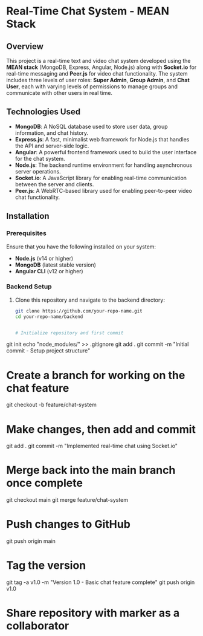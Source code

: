 # Real-Time Chat System - MEAN Stack

## Overview
This project is a real-time text and video chat system developed using the **MEAN stack** (MongoDB, Express, Angular, Node.js) along with **Socket.io** for real-time messaging and **Peer.js** for video chat functionality. The system includes three levels of user roles: **Super Admin**, **Group Admin**, and **Chat User**, each with varying levels of permissions to manage groups and communicate with other users in real time.

## Technologies Used
- **MongoDB**: A NoSQL database used to store user data, group information, and chat history.
- **Express.js**: A fast, minimalist web framework for Node.js that handles the API and server-side logic.
- **Angular**: A powerful frontend framework used to build the user interface for the chat system.
- **Node.js**: The backend runtime environment for handling asynchronous server operations.
- **Socket.io**: A JavaScript library for enabling real-time communication between the server and clients.
- **Peer.js**: A WebRTC-based library used for enabling peer-to-peer video chat functionality.

## Installation

### Prerequisites
Ensure that you have the following installed on your system:
- **Node.js** (v14 or higher)
- **MongoDB** (latest stable version)
- **Angular CLI** (v12 or higher)

### Backend Setup
1. Clone this repository and navigate to the backend directory:
   ```bash
   git clone https://github.com/your-repo-name.git
   cd your-repo-name/backend


   # Initialize repository and first commit
git init
echo "node_modules/" >> .gitignore
git add .
git commit -m "Initial commit - Setup project structure"

# Create a branch for working on the chat feature
git checkout -b feature/chat-system
# Make changes, then add and commit
git add .
git commit -m "Implemented real-time chat using Socket.io"
# Merge back into the main branch once complete
git checkout main
git merge feature/chat-system
# Push changes to GitHub
git push origin main

# Tag the version
git tag -a v1.0 -m "Version 1.0 - Basic chat feature complete"
git push origin v1.0

# Share repository with marker as a collaborator
